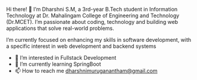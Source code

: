 Hi there! 👋 I’m Dharshni S.M, a 3rd-year B.Tech student in Information Technology at Dr. Mahalingam College of Engineering and Technology (Dr.MCET). I’m passionate about coding, technology and building web applications that solve real-world problems.

I’m currently focused on enhancing my skills in software development, with a specific interest in web development and backend systems


- 👀 I’m interested in Fullstack Development
- 🌱 I’m currently learning SpringBoot
- 📫 How to reach me dharshnimuruganantham@gmail.com


